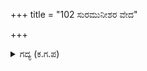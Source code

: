 +++
title = "102 ಸುರಮುನೀಶರ ವೇದ"

+++

<details><summary>ಗದ್ಯ (ಕ.ಗ.ಪ) </summary>

102. ಸುರಮುನಿಗಳ ವೇದಮಂತ್ರೋಚ್ಚಾರ, ಗರುಡ ಗಂಧರ್ವರ ಸ್ತುತಿ, ತುಂಬುರು,ನಾರದರ ಸಂಗೀತ, ಊರ್ವಶಿ ಮೊದಲಾದ ಅಪ್ಸರೆಯರ ನೃತ್ಯ ಇವುಗಳೊಂದಿಗೆ ಪರಶಿವನ ದಯೆಯೆಂಬ ಸಮುದ್ರದಲ್ಲಿ ಪಾರ್ಥನು ತೇಲಾಡಿದನು.
</details>
